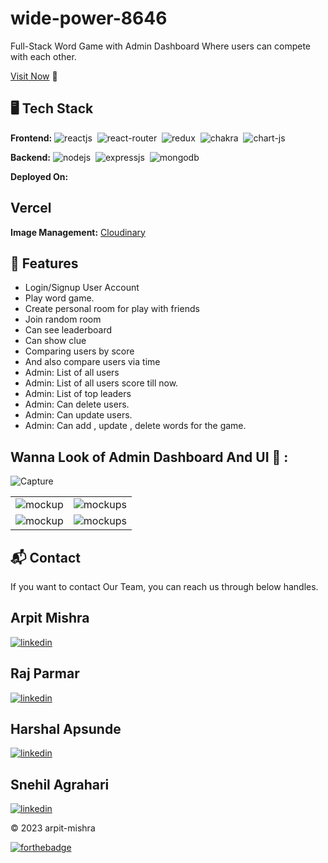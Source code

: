 # wide-power-8646
Full-Stack Word Game with Admin Dashboard Where users can compete with each other.

[Visit Now](https://blueapple.vercel.app/) 🚀

## 🖥️ Tech Stack
**Frontend:**
![reactjs](https://img.shields.io/badge/React-20232A?style=for-the-badge&logo=react&logoColor=61DAFB)&nbsp;
![react-router](https://img.shields.io/badge/React_Router-CA4245?style=for-the-badge&logo=react-router&logoColor=white)&nbsp;
![redux](https://img.shields.io/badge/Redux-593D88?style=for-the-badge&logo=redux&logoColor=white)&nbsp;
![chakra](https://img.shields.io/badge/Chakra%20UI-3bc7bd?style=for-the-badge&logo=chakraui&logoColor=white)&nbsp;
![chart-js](https://img.shields.io/badge/Chart.js-FF6384?style=for-the-badge&logo=chartdotjs&logoColor=white)&nbsp;

**Backend:**
![nodejs](https://img.shields.io/badge/Node.js-43853D?style=for-the-badge&logo=node.js&logoColor=white)&nbsp;
![expressjs](https://img.shields.io/badge/Express.js-000000?style=for-the-badge&logo=express&logoColor=white)&nbsp;
![mongodb](https://img.shields.io/badge/MongoDB-4EA94B?style=for-the-badge&logo=mongodb&logoColor=white)&nbsp;

**Deployed On:**

## Vercel

**Image Management:** [Cloudinary](https://cloudinary.com/)

## 🚀 Features
- Login/Signup User Account
- Play word game.
- Create personal room for play with friends
- Join random room
- Can see leaderboard
- Can show clue
- Comparing users by score
- And also compare users via time
- Admin: List of all users
- Admin: List of all users score till now.
- Admin: List of top leaders
- Admin: Can delete users.
- Admin: Can update users.
- Admin: Can add , update , delete words for the game.

## Wanna Look of Admin Dashboard And UI 🙈 :
![Capture](https://i.ibb.co/kgF231Z/Screenshot-20230122-164229.png)

<table>
  <tr>
    <td><img src="https://i.ibb.co/0fYPt1v/Screenshot-20230122-164245.png" alt="mockup" /></td>
    <td><img src="https://i.ibb.co/2hJvDVd/Screenshot-20230122-164254.png" alt="mockups" /></td>
  </tr>
  <tr>
    <td><img src="https://i.ibb.co/7bfBYSg/Screenshot-20230122-164109.png" alt="mockup" /></td>
    <td><img src="https://i.ibb.co/M1BKw7c/Screenshot-20230122-164131.png" alt="mockups" /></td>
  </tr>
</table>

<h2>📬 Contact</h2>

If you want to contact Our Team, you can reach us through below handles.

## Arpit Mishra
[![linkedin](https://img.shields.io/badge/LinkedIn-0077B5?style=for-the-badge&logo=linkedin&logoColor=white)](https://www.linkedin.com/in/arpit-mishra-662199222/)

## Raj Parmar
[![linkedin](https://img.shields.io/badge/LinkedIn-0077B5?style=for-the-badge&logo=linkedin&logoColor=white)](https://www.linkedin.com/in/rajparmar03/)

## Harshal Apsunde
[![linkedin](https://img.shields.io/badge/LinkedIn-0077B5?style=for-the-badge&logo=linkedin&logoColor=white)](http://www.linkedin.com/in/harshal-apsunde-42b40b236)

## Snehil Agrahari
[![linkedin](https://img.shields.io/badge/LinkedIn-0077B5?style=for-the-badge&logo=linkedin&logoColor=white)](https://www.linkedin.com/in/snehil-agrahari-/)



© 2023 arpit-mishra


[![forthebadge](https://forthebadge.com/images/badges/built-with-love.svg)](https://forthebadge.com)
